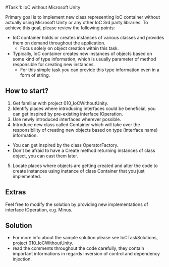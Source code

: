 #Task 1: IoC without Microsoft Unity

Primary goal is to implement new class representing IoC container without actually using Microsoft Unity or any other IoC 3rd party libraries. 
To achieve this goal, please review the following points:
* IoC container holds or creates instances of various classes and provides them on demand throughout the application.
  * Focus solely on object creation within this task.
* Typically, IoC container creates new instances of objects based on some kind of type information, which is usually parameter of method responsible for creating new instances.
  * For this simple task you can provide this type information even in a form of string.


## How to start?

1. Get familiar with project 010_IoCWithoutUnity.
2. Identify places where introducing interfaces could be beneficial, you can get inspired by pre-existing interface IOperation.
3. Use newly introduced interfaces wherever possible.
4. Introduce new class called Container which will take over the responsibility of creating new objects based on type (interface name) information.
  * You can get inspired by the class OperatorFactory.
  * Don't be afraid to have a Create method returning instances of class object, you can cast them later.
5. Locate places where objects are getting created and alter the code to create instances using instance of class Container that you just implemented.

## Extras

Feel free to modify the solution by providing new implementations of interface IOperation, e.g. Minus.

## Solution

* For more info about the sample solution please see IoCTaskSolutions, project 010_IoCWithoutUnity.
* read the comments throughout the code carefully, they contain important informations in regards inversion of control and dependency injection.